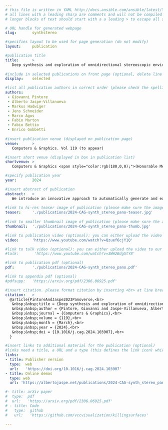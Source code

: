 ```yaml
---
# this file is written in YAML http://docs.ansible.com/ansible/latest/YAMLSyntax.html
# all lines with a leading sharp are comments and will not be compiled
# longer blocks of text should start with a a leading > to escape all special characters

# URL handle for generated webpage
slug:       synthstereo

#specifies layout to be used for page generation (do not modify)
layout:     publication

#publication title
title:      >
   Deep synthesis and exploration of omnidirectional stereoscopic environments from a single surround-view panoramic image
   
#include in selected publications on front page (optional, delete line if not applicable)
display:	selected

#list all publication authors in correct order (please check the spelling is identical to your personal page)
authors:
 - Giovanni Pintore
 - Alberto Jaspe-Villanueva
 - Markus Hadwiger
 - Jens Schneider
 - Marco Agus
 - Fabio Marton
 - Fabio Bettio
 - Enrico Gobbetti
 
#insert publication venue (displayed on publication page)
venue:      >
   Computers & Graphics. Vol 119 (to appear)

#insert short venue (displayed in box in publication list)
shortvenue: >
   Computers & Graphics <span style="color:rgb(180,0,0);">(Honorable Mention Award at Web3D 2023)</span>

#specify publication year
year:       2024

#insert abstract of publication
abstract:   >
   We introduce an innovative approach to automatically generate and explore immersive stereoscopic indoor environments derived from a single monoscopic panoramic image in an equirectangular format. Once per 360° shot, we estimate the per-pixel depth using a gated deep network architecture. Subsequently, we synthesize a collection of panoramic slices through reprojection and view-synthesis employing deep learning. These slices are distributed around the central viewpoint, with each slice’s projection center placed on the circular path covered by the eyes during a head rotation. Furthermore, each slice encompasses an angular extent sufficient to accommodate the potential gaze directions of both the left and right eye and to provide context for reconstruction. For fast display, a stereoscopic multiple-center-of-projection stereo pair in equirectangular format is composed by suitably blending the precomputed slices. At run-time, the pair is loaded in a lightweight WebXR viewer that responds to head rotations, offering both motion and stereo cues. The approach combines and extends state-of-the-art data-driven techniques, incorporating several innovations. Notably, a gated architecture is introduced for panoramic monocular depth estimation. Leveraging the predicted depth, the same gated architecture is then applied to the re-projection of visible pixels, facilitating the inpainting of occluded and disoccluded regions by incorporating a mixed Generative Adversarial Network (GAN). The resulting system works on a variety of available VR headsets and can serve as a base component for immersive applications. We demonstrate our technology on several indoor scenes from publicly available data.
   
#link to hi-res teaser image of publication (please make sure the image is wide, e.g. aspect ratio between 4:2 and 4:1)
teaser:     './publications/2024-CAG-synth_stereo_pano-teaser.jpg'
   
#link to smaller thumbnail image of publication (please make sure the aspect ratio is 3:2, suggested size is 150x100px)
thumbnail:  './publications/2024-CAG-synth_stereo_pano-thumb.jpg'

#link to publication video (optional): you can either upload the video to our website (insert local link) or host it on youtube or vimeo (in this case insert the youtube/vimeo link)
video:      'https://www.youtube.com/watch?v=Qzuef6cjY1Q'

#link to talk video (optional): you can either upload the video to our website (insert local link) or host it on youtube or vimeo (in this case insert the youtube/vimeo link)
#talk:       'https://www.youtube.com/watch?v=3WW2Bdg5tY8'

#link to publication pdf (optional)
pdf:        './publications/2024-CAG-synth_stereo_pano.pdf'

#link to appendix pdf (optional)
#pdfsupp:   'https://arxiv.org/pdf/2306.06925.pdf'

#insert citation. please format citation by inserting <br> at line breaks, &nbsp;&nbsp; will insert a tab character to prettify the citation
citation:   >
  @article{PintoreAndJaspe2023Panoverse,<br>
   &nbsp;&nbsp;title = {Deep synthesis and exploration of omnidirectional stereoscopic environments from a single surround-view panoramic image},<br>
   &nbsp;&nbsp;author = {Pintore, Giovanni and Jaspe-Villanueva, Alberto and Hadwiger, Markus and Schneider, Jens and Agus, Marco and Marton, Fabio and Bettio, Fabio and Gobbetti, Enrico},<br>
   &nbsp;&nbsp;journal = {Computers & Graphics},<br>
   &nbsp;&nbsp;volume = {119},<br>
   &nbsp;&nbsp;month = {March},<br>
   &nbsp;&nbsp;year = {2024},<br>
   &nbsp;&nbsp;doi = {10.1016/j.cag.2024.103907},<br>
  }

#insert links to additional material for the publication (optional)
#links need a title, a URL and a type (this defines the link icon) which can be one of the following values: code, archive, files, slides or text (this is the default icon)
links: 
- title: Publisher version
  type:  web
  url:   'https://doi.org/10.1016/j.cag.2024.103907'
- title: Online demos
  type: web
  url: 'https://albertojaspe.net/publications/2024-CAG-synth_stereo_pano.html'

#- title: arXiv paper
#  type:  pdf
#  url:   'https://arxiv.org/pdf/2306.06925.pdf'
# - title: Code
#   type:  github
#   url:   'https://github.com/vccvisualization/killingsurfaces'
 
---
```


